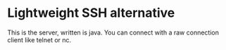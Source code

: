 # Lightweight SSH alternative
This is the server, written is java.
You can connect with a raw connection client like telnet or nc.
